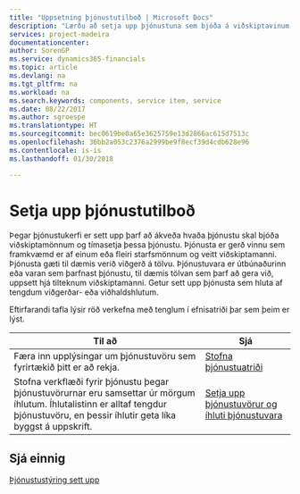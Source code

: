 ```yaml
---
title: "Uppsetning þjónustutilboð | Microsoft Docs"
description: "Lærðu að setja upp þjónustuna sem bjóða á viðskiptavinum."
services: project-madeira
documentationcenter: 
author: SorenGP
ms.service: dynamics365-financials
ms.topic: article
ms.devlang: na
ms.tgt_pltfrm: na
ms.workload: na
ms.search.keywords: components, service item, service
ms.date: 08/22/2017
ms.author: sgroespe
ms.translationtype: HT
ms.sourcegitcommit: bec0619be0a65e3625759e13d2866ac615d7513c
ms.openlocfilehash: 36bb2a053c2376a2999be9f8ecf39d4cdb628e96
ms.contentlocale: is-is
ms.lasthandoff: 01/30/2018

---
```


# <a name="set-up-service-offerings"></a>Setja upp þjónustutilboð
Þegar þjónustukerfi er sett upp þarf að ákveða hvaða þjónustu skal bjóða viðskiptamönnum og tímasetja þessa þjónustu. Þjónusta er gerð vinnu sem framkvæmd er af einum eða fleiri starfsmönnum og veitt viðskiptamanni. Þjónusta gæti til dæmis verið viðgerð á tölvu. Þjónustuvara er útbúnaðurinn eða varan sem þarfnast þjónustu, til dæmis tölvan sem þarf að gera við, uppsett hjá tilteknum viðskiptamanni. Getur sett upp þjónusta sem hluta af tengdum viðgerðar- eða viðhaldshlutum.  
  
Eftirfarandi tafla lýsir röð verkefna með tenglum í efnisatriði þar sem þeim er lýst.  
  
|**Til að**|**Sjá**|  
|------------|-------------|  
|Færa inn upplýsingar um þjónustuvöru sem fyrirtækið þitt er að rekja.|[Stofna þjónustuatriði](service-how-to-create-service-items.md)|  
|Stofna verkflæði fyrir þjónustu þegar þjónustuvörurnar eru samsettar úr mörgum íhlutum. Íhlutalistinn er alltaf tengdur þjónustuvöru, en þessir íhlutir geta líka byggst á uppskrift.|[Setja upp þjónustuvörur og íhluti þjónustuvara](service-how-setup-service-items.md)|  
  
## <a name="see-also"></a>Sjá einnig  
[Þjónustustýring sett upp](service-setup-service.md)   
